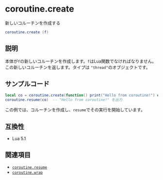# coroutine.create

新しいコルーチンを作成する

```lua
coroutine.create (f)
```

## 説明

本体が`f`の新しいコルーチンを作成します。`f`はLua関数でなければなりません。この新しいコルーチンを返します。タイプは `"thread"`のオブジェクトです。

## サンプルコード

```lua
local co = coroutine.create(function() print("Hello from coroutine!") end)
coroutine.resume(co)  -- "Hello from coroutine!" を出力
```

この例では、コルーチンを作成し、`resume`でその実行を開始しています。

## 互換性

- Lua 5.1

## 関連項目

- [`coroutine.resume`](resume.md)
- [`coroutine.wrap`](wrap.md)